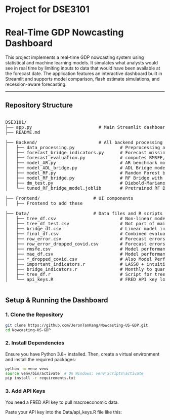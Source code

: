 # Project for DSE3101

# Real-Time GDP Nowcasting Dashboard

This project implements a real-time GDP nowcasting system using statistical and machine learning models. It simulates what analysts would see in real time by limiting inputs to data that would have been available at the forecast date. The application features an interactive dashboard built in Streamlit and supports model comparison, flash estimate simulations, and recession-aware forecasting.

---

## Repository Structure
<pre>

DSE3101/
├── app.py                         # Main Streamlit dashboard entry point
├── README.md

├── Backend/                       # All backend processing and forecasting logic
│   ├── data_processing.py                 # Preprocessing and differencing
│   ├── forecast_bridge_indicators.py      # Forecast missing monthly data
│   ├── forecast_evaluation.py             # computes RMSFE, MAFE, Skew and Kurtosis
│   ├── model_AR.py                        # AR benchmark model
│   ├── model_ADL_bridge.py                # ADL Bridge model
│   ├── model_RF.py                        # Random Forest benchmark model
│   ├── model_RF_bridge.py                 # RF Bridge with hyperparameter tuning
│   ├── dm_test.py                         # Diebold-Mariano test
│   └── tuned_RF_bridge_model.joblib       # Pretrained RF Bridge model

├── Frontend/                    # UI components
│   ├── Frontend to add these

├── Data/                        # Data files and R scripts
│   ├── tree_df.csv                        # Non-linear model input
│   ├── tree_df_test.csv                   # Not part of main workflow. For manually testing.
│   ├── bridge_df.csv                      # Linear model input
│   ├── final_df.csv                       # Combined evaluation set
│   ├── row_error.csv                      # Forecast errors
│   ├── row_error_dropped_covid.csv        # Forecast errors without covid period
│   ├── rmsfe.csv                          # Model performance metrics
│   ├── mae_df.csv                         # Model performance metrics
│   ├── *_dropped_covid.csv                # Also Model Performance metrics but these Excludes COVID quarters
│   ├── important_indicators.r             # LASSO + intuition-based selection
│   ├── bridge_indicators.r                # Monthly to quarterly transformation
│   ├── tree_df.r                          # Script for tree_df construction
│   └── api_keys.R                         # FRED API key loader

</pre>


##  Setup & Running the Dashboard

### 1. Clone the Repository
```bash
git clone https://github.com/JeronTanKang/Nowcasting-US-GDP.git
cd Nowcasting-US-GDP
```

### 2. Install Dependencies
Ensure you have Python 3.8+ installed. Then, create a virtual environment and install the required packages:
```bash
python -m venv venv
source venv/bin/activate  # On Windows: venv\Scripts\activate
pip install -r requirements.txt
```

### 3. Add API Keys
You need a FRED API key to pull macroeconomic data.

Paste your API key into the Data/api_keys.R file like this:
